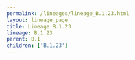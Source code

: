 ```yaml
---
permalink: /lineages/lineage_B.1.23.html
layout: lineage_page
title: Lineage B.1.23
lineage: B.1.23
parent: B.1
children: ['B.1.23']
---
```

